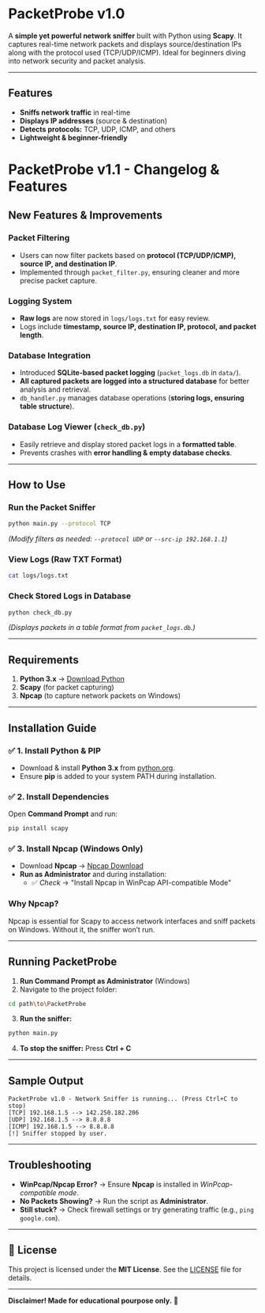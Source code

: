 # PacketProbe v1.0

A **simple yet powerful network sniffer** built with Python using **Scapy**. It captures real-time network packets and displays source/destination IPs along with the protocol used (TCP/UDP/ICMP). Ideal for beginners diving into network security and packet analysis.

---

##  Features

-  **Sniffs network traffic** in real-time
-  **Displays IP addresses** (source & destination)
-  **Detects protocols:** TCP, UDP, ICMP, and others
-  **Lightweight & beginner-friendly**

# PacketProbe v1.1 - Changelog & Features

## New Features & Improvements

### Packet Filtering
- Users can now filter packets based on **protocol (TCP/UDP/ICMP), source IP, and destination IP**.
- Implemented through `packet_filter.py`, ensuring cleaner and more precise packet capture.

### Logging System
- **Raw logs** are now stored in `logs/logs.txt` for easy review.
- Logs include **timestamp, source IP, destination IP, protocol, and packet length**.

### Database Integration
- Introduced **SQLite-based packet logging** (`packet_logs.db` in `data/`).
- **All captured packets are logged into a structured database** for better analysis and retrieval.
- `db_handler.py` manages database operations (**storing logs, ensuring table structure**).

### Database Log Viewer (`check_db.py`)
- Easily retrieve and display stored packet logs in a **formatted table**.
- Prevents crashes with **error handling & empty database checks**.

---

## How to Use

### Run the Packet Sniffer
```bash
python main.py --protocol TCP
```
*(Modify filters as needed: `--protocol UDP` or `--src-ip 192.168.1.1`)*

### View Logs (Raw TXT Format)
```bash
cat logs/logs.txt
```

### Check Stored Logs in Database
```bash
python check_db.py
```
*(Displays packets in a table format from `packet_logs.db`.)*

---

##  Requirements

1. **Python 3.x**  → [Download Python](https://www.python.org/downloads/)
2. **Scapy** (for packet capturing)
3. **Npcap** (to capture network packets on Windows)

---

##  Installation Guide

### ✅ **1. Install Python & PIP**
- Download & install **Python 3.x** from [python.org](https://www.python.org/downloads/).
- Ensure **pip** is added to your system PATH during installation.

### ✅ **2. Install Dependencies**
Open **Command Prompt** and run:

```bash
pip install scapy
```

### ✅ **3. Install Npcap (Windows Only)**
- Download **Npcap** → [Npcap Download](https://nmap.org/npcap/)
- **Run as Administrator** and during installation:
  - ✅ *Check* → "Install Npcap in WinPcap API-compatible Mode"

###  **Why Npcap?**
Npcap is essential for Scapy to access network interfaces and sniff packets on Windows. Without it, the sniffer won’t run.

---

##  Running PacketProbe

1. **Run Command Prompt as Administrator** (Windows)
2. Navigate to the project folder:

```bash
cd path\to\PacketProbe
```

3. **Run the sniffer:**

```bash
python main.py
```

4. **To stop the sniffer:** Press **Ctrl + C**

---

##  Sample Output

```
PacketProbe v1.0 - Network Sniffer is running... (Press Ctrl+C to stop)
[TCP] 192.168.1.5 --> 142.250.182.206
[UDP] 192.168.1.5 --> 8.8.8.8
[ICMP] 192.168.1.5 --> 8.8.8.8
[!] Sniffer stopped by user.
```

---

##  Troubleshooting

- **WinPcap/Npcap Error?** → Ensure **Npcap** is installed in *WinPcap-compatible mode*.
- **No Packets Showing?** → Run the script as **Administrator**.
- **Still stuck?** → Check firewall settings or try generating traffic (e.g., `ping google.com`).

---

## 📄 License

This project is licensed under the **MIT License**. See the [LICENSE](LICENSE) file for details.

---

 **Disclaimer! Made for educational pourpose only.** 🚀
